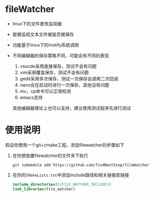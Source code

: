 # fileWatcher

- linux下的文件更改监视器

- 能够监视文本文件被是否被保存

- 功能基于linux下的inotify系统调用

- 不同编辑器的保存策略不同，可能会有不同的表现

  1. vsocde采用直接保存，测试不会有问题
  2. vim采用覆盖保存，测试不会有问题
  3. gedit采用多次保存，测试一次保存会调用二次回调
  4. nano会在启动时进行一次保存，其他没有问题
  5. mv，cp命令可以正常检测
  6. emacs支持

  其他编辑器理论上也可以支持，建议使用测试程序先进行测试

# 使用说明

假设你使用一个git+cmake工程，添加filewatcher的步骤如下

1. 在你想放置filewatcher的文件夹下执行

   `git submodule add https://github.com/findNextStep/fileWatcher`

2. 在你的`CMakeLists.txt`中添加include路径和相关链接库链接

   ```cmake
   include_directories(${FILE_WATCHER_INCLUDE})
   link_libraries(file_watcher)
   ```